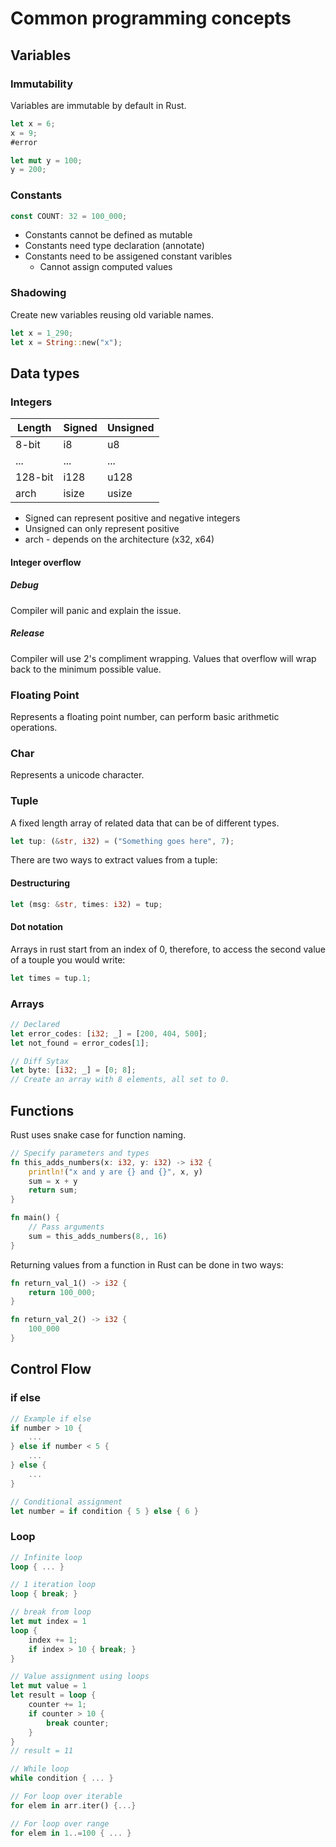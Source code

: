 # Common programming concepts
## Variables
### Immutability 
Variables are immutable by default in Rust.
```rust 
let x = 6;
x = 9; 
#error

let mut y = 100;
y = 200;

```

### Constants 
```rust
const COUNT: 32 = 100_000;
```
- Constants cannot be defined as mutable
- Constants need type declaration (annotate)
- Constants need to be assigened constant varibles 
	- Cannot assign computed values 

### Shadowing 
Create new variables reusing old variable names.
```rust 
let x = 1_290;
let x = String::new("x");
```

## Data types 
### Integers 
|Length| Signed | Unsigned |
|---|---|---|
|8-bit| i8 | u8 |
|...|...|...|
|128-bit| i128| u128 |
|arch|isize|usize|
- Signed can represent positive and negative integers
- Unsigned can only represent positive 
- arch - depends on the architecture (x32, x64)

#### Integer overflow 
##### Debug 
Compiler will panic and explain the issue.
##### Release
Compiler will use 2's compliment wrapping. Values that overflow will wrap back to the minimum possible value.

### Floating Point
Represents a floating point number, can perform basic arithmetic operations. 

### Char 
Represents a unicode character. 

### Tuple 
A fixed length array of related data that can be of different types.
```rust 
let tup: (&str, i32) = ("Something goes here", 7);
```
There are two ways to extract values from a tuple: 
#### Destructuring 
```rust
let (msg: &str, times: i32) = tup;
```
#### Dot notation 
Arrays in rust start from an index of 0, therefore, to access the second value of a touple you would write:
```rust
let times = tup.1;
```

### Arrays 
```rust 
// Declared
let error_codes: [i32; _] = [200, 404, 500];
let not_found = error_codes[1];

// Diff Sytax 
let byte: [i32; _] = [0; 8]; 
// Create an array with 8 elements, all set to 0. 
```

## Functions
Rust uses snake case for function naming. 
```rust 
// Specify parameters and types 
fn this_adds_numbers(x: i32, y: i32) -> i32 {
	println!("x and y are {} and {}", x, y)
	sum = x + y
	return sum;
}

fn main() {
	// Pass arguments 
	sum = this_adds_numbers(8,, 16) 
}
```

Returning values from a function in Rust can be done in two ways:
```rust 
fn return_val_1() -> i32 {
	return 100_000;
}

fn return_val_2() -> i32 {
	100_000
}
```

## Control Flow 
### if else 
```rust 
// Example if else
if number > 10 {
	...
} else if number < 5 {
	...
} else {
	...
}

// Conditional assignment 
let number = if condition { 5 } else { 6 }
```

### Loop 
```rust
// Infinite loop 
loop { ... }

// 1 iteration loop 
loop { break; }

// break from loop
let mut index = 1 
loop {
	index += 1;
	if index > 10 { break; } 
}

// Value assignment using loops 
let mut value = 1 
let result = loop {
	counter += 1;
	if counter > 10 {
		break counter;
	}
}
// result = 11

// While loop 
while condition { ... }

// For loop over iterable
for elem in arr.iter() {...} 

// For loop over range 
for elem in 1..=100 { ... }

```